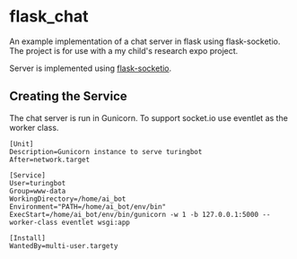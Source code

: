 # flask_chat
An example implementation of a chat server in flask using flask-socketio. The project is for use with a my child's research expo project.

Server is implemented using [flask-socketio](https://flask-socketio.readthedocs.io/en/latest/).


## Creating the Service
The chat server is run in Gunicorn. To support socket.io use eventlet as the worker class.

```
[Unit]
Description=Gunicorn instance to serve turingbot
After=network.target

[Service]
User=turingbot
Group=www-data
WorkingDirectory=/home/ai_bot
Environment="PATH=/home/ai_bot/env/bin"
ExecStart=/home/ai_bot/env/bin/gunicorn -w 1 -b 127.0.0.1:5000 --worker-class eventlet wsgi:app

[Install]
WantedBy=multi-user.targety

```